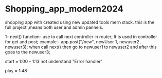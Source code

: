 # Shopping_app_modern2024
shopping app with created using new updated tools mern stack. this is the full project ,means both user and admin pannels.


1- next() function- use to call next controller in router;
   It is used in controller for get and post;
   example:- 
           app.post("/new", newUser 1, newuser2 , newuser3); 
         when call next() then go to newuser1 to newuser2 and after this goes to the newuser3;
         
 start = 1:00 - 1:13 not understand "Error handler" 

 play = 1:48